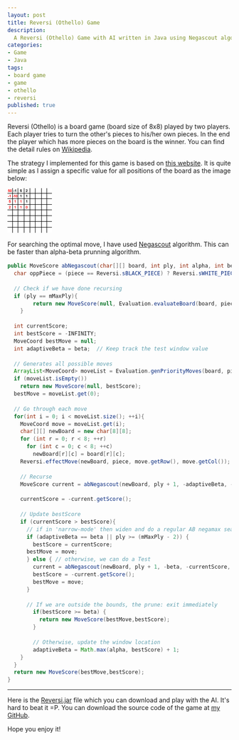 ```yaml
---
layout: post
title: Reversi (Othello) Game
description:
  A Reversi (Othello) Game with AI written in Java using Negascout algorithm. Reversi (Othello) is a board game (board size of 8x8) played by two players.
categories:
- Game
- Java
tags:
- board game
- game
- othello
- reversi
published: true
---
```


Reversi (Othello) is a board game (board size of 8x8) played by two players. Each player tries to turn the other's pieces to his/her own pieces. In the end the player which has more pieces on the board is the winner. You can find the detail rules on [Wikipedia][ReversiWikipedia].

The strategy I implemented for this game is based on [this website][ReversiBasicStrategy]. It is quite simple as I assign a specific value for all positions of the board as the image below:

![Board value](/images/board6.gif)

For searching the optimal move, I have used [Negascout][NegascoutWikipedia] algorithm. This can be faster than alpha-beta prunning algorithm.

```java
public MoveScore abNegascout(char[][] board, int ply, int alpha, int beta, char piece) {
  char oppPiece = (piece == Reversi.sBLACK_PIECE) ? Reversi.sWHITE_PIECE : Reversi.sBLACK_PIECE;

  // Check if we have done recursing
  if (ply == mMaxPly){
        return new MoveScore(null, Evaluation.evaluateBoard(board, piece, oppPiece));
    }

  int currentScore;
  int bestScore = -INFINITY;
  MoveCoord bestMove = null;
  int adaptiveBeta = beta;  // Keep track the test window value

  // Generates all possible moves
  ArrayList<MoveCoord> moveList = Evaluation.genPriorityMoves(board, piece);
  if (moveList.isEmpty())
    return new MoveScore(null, bestScore);
  bestMove = moveList.get(0);

  // Go through each move
  for(int i = 0; i < moveList.size(); ++i){
    MoveCoord move = moveList.get(i);
    char[][] newBoard = new char[8][8];
    for (int r = 0; r < 8; ++r)
      for (int c = 0; c < 8; ++c)
        newBoard[r][c] = board[r][c];
    Reversi.effectMove(newBoard, piece, move.getRow(), move.getCol());

    // Recurse
    MoveScore current = abNegascout(newBoard, ply + 1, -adaptiveBeta, -Math.max(alpha,bestScore), oppPiece);

    currentScore = -current.getScore();

    // Update bestScore
    if (currentScore > bestScore){
      // if in 'narrow-mode' then widen and do a regular AB negamax search
      if (adaptiveBeta == beta || ply >= (mMaxPly - 2)) {
        bestScore = currentScore;
      bestMove = move;
      } else { // otherwise, we can do a Test
        current = abNegascout(newBoard, ply + 1, -beta, -currentScore, oppPiece);
        bestScore = -current.getScore();
        bestMove = move;
      }

      // If we are outside the bounds, the prune: exit immediately
        if(bestScore >= beta) {
          return new MoveScore(bestMove,bestScore);
        }

        // Otherwise, update the window location
        adaptiveBeta = Math.max(alpha, bestScore) + 1;
    }
  }
  return new MoveScore(bestMove,bestScore);
}
```

- - -

Here is the [Reversi.jar](/files/Reversi.jar) file which you can download and play with the AI. It's hard to beat it =P. You can download the source code of the game at [my GitHub][ReversiGitHub]. 

Hope you enjoy it!

[ReversiWikipedia]: http://en.wikipedia.org/wiki/Reversi/Othello
[ReversiBasicStrategy]: http://www.site-constructor.com/othello/Present/Basic_Strategy.html
[NegascoutWikipedia]: http://en.wikipedia.org/wiki/Negascout
[ReversiGitHub]: https://github.com/luugiathuy/ReversiGame

